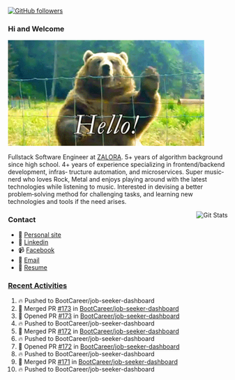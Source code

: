 [![GitHub followers](https://img.shields.io/github/followers/DeKal?label=Follow%20at%20GitHub&style=for-the-badge)](https://github.com/DeKal)

### Hi and Welcome 
<img src="https://github.com/DeKal/DeKal/blob/master/images/bear_hi.gif?raw=true" width="450px">

Fullstack Software Engineer at [ZALORA](https://github.com/zalora/). 5+ years of algorithm background since high school. 4+ years of experience specializing in frontend/backend development, infras‐ tructure automation, and microservices. Super music‐nerd who loves Rock, Metal and enjoys playing around with the latest technologies while listening to music. Interested in devising a better problem‐solving method for challenging tasks, and learning new technologies and tools if the need arises.


<a href="https://phatho-folio.now.sh/"><img alt="Git Stats" src="https://github-readme-stats.vercel.app/api?username=DeKal&show_icons=true&theme=merko&count_private=true" align="right" height="190" /></a>


### Contact

- 💬 [Personal site](https://phatho-folio.now.sh/)
- 🔗 [Linkedin](https://www.linkedin.com/in/phat-ho/)
- 📹 [Facebook](https://www.facebook.com/dekal.dev)
- 📧 <a href="mailto:hohuuphat22@gmail.com">Email</a>
- 📄 <a id="raw-url" href="https://raw.githubusercontent.com/DeKal/DeKal/master/cv/dekal.pdf">Resume</a>


### [Recent Activities](https://github.com/DeKal/github-activity-readme)
<!--START_SECTION:activity-->
1. 🔥 Pushed to BootCareer/job-seeker-dashboard
2. 🎉 Merged PR [#173](https://github.com/BootCareer/job-seeker-dashboard/pull/173) in [BootCareer/job-seeker-dashboard](https://github.com/BootCareer/job-seeker-dashboard)
3. 💪 Opened PR [#173](https://github.com/BootCareer/job-seeker-dashboard/pull/173) in [BootCareer/job-seeker-dashboard](https://github.com/BootCareer/job-seeker-dashboard)
4. 🔥 Pushed to BootCareer/job-seeker-dashboard
5. 🎉 Merged PR [#172](https://github.com/BootCareer/job-seeker-dashboard/pull/172) in [BootCareer/job-seeker-dashboard](https://github.com/BootCareer/job-seeker-dashboard)
6. 🔥 Pushed to BootCareer/job-seeker-dashboard
7. 💪 Opened PR [#172](https://github.com/BootCareer/job-seeker-dashboard/pull/172) in [BootCareer/job-seeker-dashboard](https://github.com/BootCareer/job-seeker-dashboard)
8. 🔥 Pushed to BootCareer/job-seeker-dashboard
9. 🎉 Merged PR [#171](https://github.com/BootCareer/job-seeker-dashboard/pull/171) in [BootCareer/job-seeker-dashboard](https://github.com/BootCareer/job-seeker-dashboard)
10. 🔥 Pushed to BootCareer/job-seeker-dashboard
<!--END_SECTION:activity-->